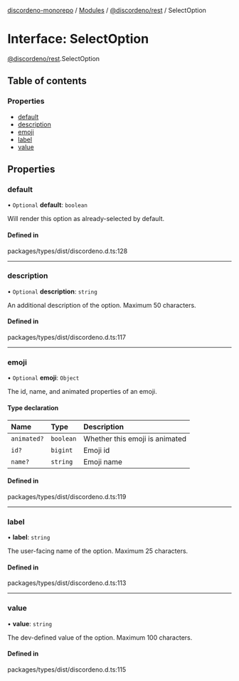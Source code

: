 [discordeno-monorepo](../README.md) / [Modules](../modules.md) / [@discordeno/rest](../modules/discordeno_rest.md) / SelectOption

# Interface: SelectOption

[@discordeno/rest](../modules/discordeno_rest.md).SelectOption

## Table of contents

### Properties

- [default](discordeno_rest.SelectOption.md#default)
- [description](discordeno_rest.SelectOption.md#description)
- [emoji](discordeno_rest.SelectOption.md#emoji)
- [label](discordeno_rest.SelectOption.md#label)
- [value](discordeno_rest.SelectOption.md#value)

## Properties

### default

• `Optional` **default**: `boolean`

Will render this option as already-selected by default.

#### Defined in

packages/types/dist/discordeno.d.ts:128

---

### description

• `Optional` **description**: `string`

An additional description of the option. Maximum 50 characters.

#### Defined in

packages/types/dist/discordeno.d.ts:117

---

### emoji

• `Optional` **emoji**: `Object`

The id, name, and animated properties of an emoji.

#### Type declaration

| Name        | Type      | Description                    |
| :---------- | :-------- | :----------------------------- |
| `animated?` | `boolean` | Whether this emoji is animated |
| `id?`       | `bigint`  | Emoji id                       |
| `name?`     | `string`  | Emoji name                     |

#### Defined in

packages/types/dist/discordeno.d.ts:119

---

### label

• **label**: `string`

The user-facing name of the option. Maximum 25 characters.

#### Defined in

packages/types/dist/discordeno.d.ts:113

---

### value

• **value**: `string`

The dev-defined value of the option. Maximum 100 characters.

#### Defined in

packages/types/dist/discordeno.d.ts:115
